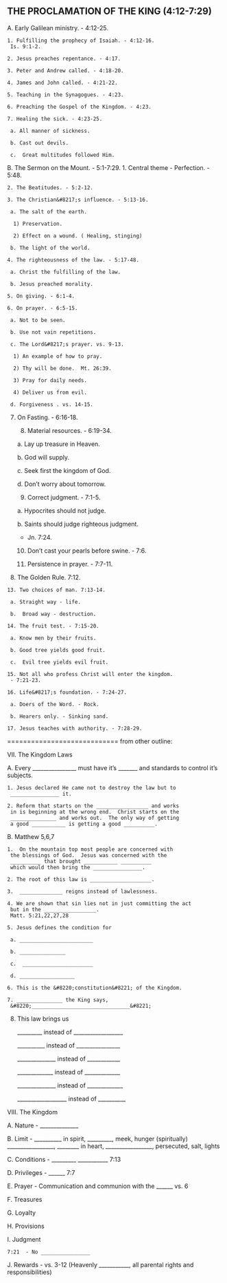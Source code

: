 ## THE PROCLAMATION OF THE KING (4:12-7:29)

   A. Early Galilean ministry. - 4:12-25.

    1. Fulfilling the prophecy of Isaiah. - 4:12-16.
     Is. 9:1-2.

    2. Jesus preaches repentance. - 4:17.

    3. Peter and Andrew called. - 4:18-20.

    4. James and John called. - 4:21-22.

    5. Teaching in the Synagogues. - 4:23.

    6. Preaching the Gospel of the Kingdom. - 4:23.

    7. Healing the sick. - 4:23-25.

     a. All manner of sickness.

     b. Cast out devils.

     c.  Great multitudes followed Him.

   B. The Sermon on the Mount. - 5:1-7:29.
    1. Central theme - Perfection. - 5:48.

    2. The Beatitudes. - 5:2-12.

    3. The Christian&#8217;s influence. - 5:13-16.

     a. The salt of the earth.

      1) Preservation.

      2) Effect on a wound. ( Healing, stinging)

     b. The light of the world.

    4. The righteousness of the law. - 5:17-48.

     a. Christ the fulfilling of the law.

     b. Jesus preached morality.

    5. On giving. - 6:1-4.

    6. On prayer. - 6:5-15.

     a. Not to be seen.

     b. Use not vain repetitions.

     c. The Lord&#8217;s prayer. vs. 9-13.

      1) An example of how to pray.

      2) Thy will be done.  Mt. 26:39.

      3) Pray for daily needs.

      4) Deliver us from evil.

     d. Forgiveness . vs. 14-15.

 7. On Fasting. - 6:16-18.

    8. Material resources. - 6:19-34.

     a. Lay up treasure in Heaven.

     b. God will supply.

     c. Seek first the kingdom of God.

     d.  Don&#8217;t worry about tomorrow.

    9. Correct judgment. - 7:1-5.

     a. Hypocrites should not judge.

     b. Saints should judge righteous judgment.
      - Jn. 7:24.

    10. Don&#8217;t cast your pearls before swine. - 7:6.

    11. Persistence in prayer. - 7:7-11.


 12. The Golden Rule. 7:12.

    13. Two choices of man. 7:13-14.

     a. Straight way - life.

     b.  Broad way - destruction.

    14. The fruit test. - 7:15-20.

     a. Know men by their fruits.

     b. Good tree yields good fruit.

     c.  Evil tree yields evil fruit.

    15. Not all who profess Christ will enter the kingdom.
     - 7:21-23.

    16. Life&#8217;s foundation. - 7:24-27.

     a. Doers of the Word. - Rock.

     b. Hearers only. - Sinking sand.

    17. Jesus teaches with authority. - 7:28-29.




============================
from other outline:

 VII. The Kingdom Laws

   A. Every ________________ must have it&#8217;s _______ and
    standards to control it&#8217;s subjects.

    1. Jesus declared He came not to destroy the law but to
     ________________ it.

    2. Reform that starts on the _________________ and works
     in is beginning at the wrong end.  Christ starts on the
     _______________ and works out.  The only way of getting
     a good ___________ is getting a good __________.

   B. Matthew 5,6,7

    1.  On the mountain top most people are concerned with
     the blessings of God.  Jesus was concerned with the
     __________ that brought ___________ __________
     which would then bring the ________________.

    2. The root of this law is ____________________.

    3.  ______________ reigns instead of lawlessness.

    4. We are shown that sin lies not in just committing the act
     but in the _________________.
     Matt. 5:21,22,27,28

    5. Jesus defines the condition for

     a. ________________________

     b. _______________

     c.  _______________________

     d. __________________

    6. This is the &#8220;constitution&#8221; of the Kingdom.

    7. _______________ the King says,
     &#8220;________________________________&#8221;


   8. This law brings us

      _________ instead of __________________

      __________ instead of ________________

      ______________ instead of ____________

      _____________ instead of _____________

      ______________ instead of _____________

      __________________ instead of __________

  VIII. The Kingdom

   A. Nature - ______________

   B. Limit - __________ in spirit, _________, meek, hunger (spiritually)
    _________________, ________ in heart, _________________,
    persecuted, salt, lights

   C. Conditions - _________ ___________ 7:13

   D. Privileges -  ______  7:7

   E. Prayer - Communication and communion with the ______ vs. 6

   F.  Treasures

   G. Loyalty

   H. Provisions

   I.  Judgment

    7:21  - No ________________

   J. Rewards - vs. 3-12  (Heavenly ___________, all parental rights
       and responsibilities)